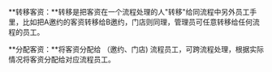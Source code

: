 **转移客资：**转移是把客资在一个流程处理的人"转移"给同流程中另外员工手里，比如把A邀约的客资转移给B邀约，门店则同理，管理员可任意转移给任何流程的员工。

**分配客资：**将客资分配给 （邀约、门店\) 流程员工，可跨流程处理，根据实际情况将客资分配给对应流程员工。

